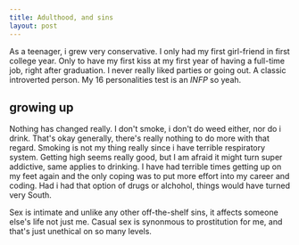 ```yaml
---
title: Adulthood, and sins
layout: post
---
```


As a teenager, i grew very conservative. I only had my first girl-friend in first college year. Only to have my first kiss at my first year of having a full-time job, right after graduation. I never really liked parties or going out. A classic introverted person. My 16 personalities test is an _INFP_ so yeah.

## growing up

Nothing has changed really. I don't smoke, i don't do weed either, nor do i drink. That's okay generally, there's really nothing to do more with that regard. Smoking is not my thing really since i have terrible respiratory system. Getting high seems really good, but I am afraid it might turn super addictive, same applies to drinking. I have had terrible times getting up on my feet again and the only coping was to put more effort into my career and coding. Had i had that option of drugs or alchohol, things would have turned very South.

Sex is intimate and unlike any other off-the-shelf sins, it affects someone else's life not just me. Casual sex is synonmous to prostitution for me, and that's just unethical on so many levels. 